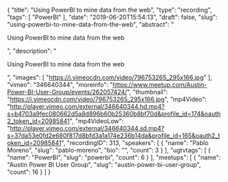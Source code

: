 {
  "title": "Using PowerBI to mine data from the web",
  "type": "recording",
  "tags": [
    "PowerBI"
  ],
  "date": "2019-06-20T15:54:13",
  "draft": false,
  "slug": "using-powerbi-to-mine-data-from-the-web",
  "abstract": "<p>Using PowerBI to mine data from the web</p>",
  "description": "<p>Using PowerBI to mine data from the web</p>",
  "images": [
    "https://i.vimeocdn.com/video/796753265_295x166.jpg"
  ],
  "vimeo": "346640344",
  "moreinfo": "https://www.meetup.com/Austin-Power-BI-User-Group/events/262057424/",
  "thumbnail": "https://i.vimeocdn.com/video/796753265_295x166.jpg",
  "mp4Video": "http://player.vimeo.com/external/346640344.hd.mp4?s=b4703a9fec080662d5a8d896b60b25360b8bf70d&profile_id=174&oauth2_token_id=20985841",
  "mp4VideoLow": "http://player.vimeo.com/external/346640344.sd.mp4?s=37da53e0fd2e680f817d8bfd3a1a174e236b14da&profile_id=165&oauth2_token_id=20985841",
  "recordingID": 313,
  "speakers": [
    {
      "name": "Pablo Moreno",
      "slug": "pablo-moreno",
      "bio": "",
      "count": 3
    }
  ],
  "ugtvtags": [
    {
      "name": "PowerBI",
      "slug": "powerbi",
      "count": 6
    }
  ],
  "meetups": [
    {
      "name": "Austin Power BI User Group",
      "slug": "austin-power-bi-user-group",
      "count": 16
    }
  ]
}